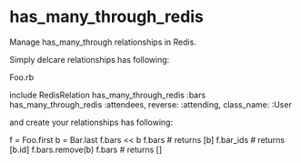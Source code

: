 has_many_through_redis
======================

Manage has_many_through relationships in Redis.


Simply delcare relationships has following:

Foo.rb

include RedisRelation
has_many_through_redis :bars
has_many_through_redis :attendees, reverse: :attending, class_name: :User


and create your relationships has following:

f = Foo.first
b = Bar.last
f.bars << b
f.bars # returns [b]
f.bar_ids # returns [b.id]
f.bars.remove(b)
f.bars # returns []

